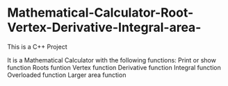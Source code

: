 # Mathematical-Calculator-Root-Vertex-Derivative-Integral-area-
This is a C++ Project

It is a Mathematical Calculator with the following functions:
  Print or show function
  Roots funtion
  Vertex function
  Derivative function
  Integral function
  Overloaded function
  Larger area function
